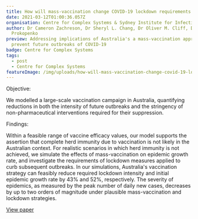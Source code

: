 ```yaml
---
title: How will mass-vaccination change COVID-19 lockdown requirements in Australia?
date: 2021-03-12T01:00:36.057Z
organisation: Centre for Complex Systems & Sydney Institute for Infectious Diseases
author: Dr Cameron Zachreson, Dr Sheryl L. Chang, Dr Oliver M. Cliff, Dr Mikhail
  Prokopenko
preview: Addressing implications of Australia's a mass-vaccination approach to
  prevent future outbreaks of COVID-19
badge: Centre for Complex Systems
tags:
  - post
  - Centre for Complex Systems
featureImage: /img/uploads/how-will-mass-vaccination-change-covid-19-lockdown-requirements-in-australia.jpg
---
```

Objective: 

We modelled a large-scale vaccination campaign in Australia, quantifying reductions in both the intensity of future outbreaks and the stringency of non-pharmaceutical interventions required for their suppression.

Findings: 

Within a feasible range of vaccine efficacy values, our model supports the assertion that complete herd immunity due to vaccination is not likely in the Australian context. For realistic scenarios in which herd immunity is not achieved, we simulate the effects of mass-vaccination on epidemic growth rate, and investigate the requirements of lockdown measures applied to curb subsequent outbreaks. In our simulations, Australia's vaccination strategy can feasibly reduce required lockdown intensity and initial epidemic growth rate by 43% and 52%, respectively. The severity of epidemics, as measured by the peak number of daily new cases, decreases by up to two orders of magnitude under plausible mass-vaccination and lockdown strategies.

<a href="https://www.sciencedirect.com/science/article/pii/S2666606521001334" target="_blank">
View paper
</a>